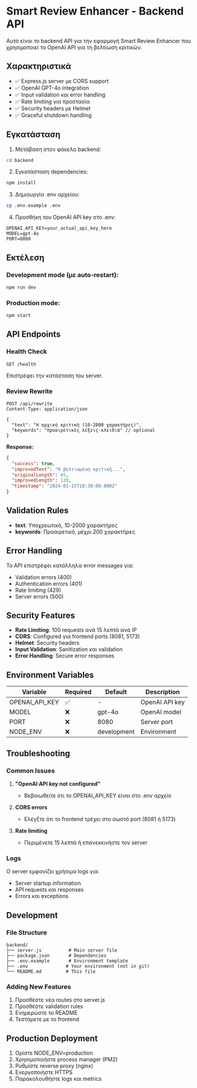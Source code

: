 # Smart Review Enhancer - Backend API

Αυτό είναι το backend API για την εφαρμογή Smart Review Enhancer που χρησιμοποιεί το OpenAI API για τη βελτίωση κριτικών.

## Χαρακτηριστικά

- ✅ Express.js server με CORS support
- ✅ OpenAI GPT-4o integration
- ✅ Input validation και error handling
- ✅ Rate limiting για προστασία
- ✅ Security headers με Helmet
- ✅ Graceful shutdown handling

## Εγκατάσταση

1. Μετάβαση στον φάκελο backend:
```bash
cd backend
```

2. Εγκατάσταση dependencies:
```bash
npm install
```

3. Δημιουργία .env αρχείου:
```bash
cp .env.example .env
```

4. Προσθήκη του OpenAI API key στο .env:
```env
OPENAI_API_KEY=your_actual_api_key_here
MODEL=gpt-4o
PORT=8080
```

## Εκτέλεση

### Development mode (με auto-restart):
```bash
npm run dev
```

### Production mode:
```bash
npm start
```

## API Endpoints

### Health Check
```http
GET /health
```

Επιστρέφει την κατάσταση του server.

### Review Rewrite
```http
POST /api/rewrite
Content-Type: application/json

{
  "text": "Η αρχική κριτική (10-2000 χαρακτήρες)",
  "keywords": "προαιρετικές λέξεις-κλειδιά" // optional
}
```

**Response:**
```json
{
  "success": true,
  "improvedText": "Η βελτιωμένη κριτική...",
  "originalLength": 45,
  "improvedLength": 120,
  "timestamp": "2024-01-15T10:30:00.000Z"
}
```

## Validation Rules

- **text**: Υποχρεωτικό, 10-2000 χαρακτήρες
- **keywords**: Προαιρετικό, μέχρι 200 χαρακτήρες

## Error Handling

Το API επιστρέφει κατάλληλα error messages για:
- Validation errors (400)
- Authentication errors (401) 
- Rate limiting (429)
- Server errors (500)

## Security Features

- **Rate Limiting**: 100 requests ανά 15 λεπτά ανά IP
- **CORS**: Configured για frontend ports (8081, 5173)
- **Helmet**: Security headers
- **Input Validation**: Sanitization και validation
- **Error Handling**: Secure error responses

## Environment Variables

| Variable | Required | Default | Description |
|----------|----------|---------|-------------|
| OPENAI_API_KEY | ✅ | - | OpenAI API key |
| MODEL | ❌ | gpt-4o | OpenAI model |
| PORT | ❌ | 8080 | Server port |
| NODE_ENV | ❌ | development | Environment |

## Troubleshooting

### Common Issues

1. **"OpenAI API key not configured"**
   - Βεβαιωθείτε ότι το OPENAI_API_KEY είναι στο .env αρχείο

2. **CORS errors**
   - Ελέγξτε ότι το frontend τρέχει στο σωστό port (8081 ή 5173)

3. **Rate limiting**
   - Περιμένετε 15 λεπτά ή επανεκκινήστε τον server

### Logs

Ο server εμφανίζει χρήσιμα logs για:
- Server startup information
- API requests και responses
- Errors και exceptions

## Development

### File Structure
```
backend/
├── server.js          # Main server file
├── package.json       # Dependencies
├── .env.example       # Environment template
├── .env              # Your environment (not in git)
└── README.md         # This file
```

### Adding New Features

1. Προσθέστε νέα routes στο server.js
2. Προσθέστε validation rules
3. Ενημερώστε το README
4. Τεστάρετε με το frontend

## Production Deployment

1. Ορίστε NODE_ENV=production
2. Χρησιμοποιήστε process manager (PM2)
3. Ρυθμίστε reverse proxy (nginx)
4. Ενεργοποιήστε HTTPS
5. Παρακολουθήστε logs και metrics